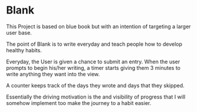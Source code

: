 # Blank
This Project is based on blue book but with an intention of targeting a larger user base.

The point of Blank is to write everyday and teach people how to develop healthy habits.

Everyday, the User is given a chance to submit an entry. When the user prompts to begin his/her writing, a timer starts giving them 3 minutes to write anything they want into the view.

A counter keeps track of the days they wrote and days that they skipped. 

Essentially the driving motivation is the and visibility of progress that I will somehow implement too make the journey to a habit easier.
